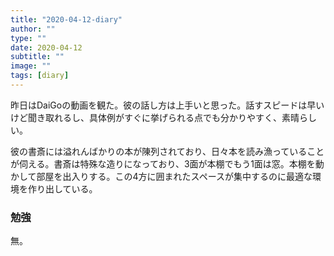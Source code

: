 ```yaml
---
title: "2020-04-12-diary"
author: ""
type: ""
date: 2020-04-12
subtitle: ""
image: ""
tags: [diary]
---
```

<!--more-->
昨日はDaiGoの動画を観た。彼の話し方は上手いと思った。話すスピードは早いけど聞き取れるし、具体例がすぐに挙げられる点でも分かりやすく、素晴らしい。

彼の書斎には溢れんばかりの本が陳列されており、日々本を読み漁っていることが伺える。書斎は特殊な造りになっており、3面が本棚でもう1面は窓。本棚を動かして部屋を出入りする。この4方に囲まれたスペースが集中するのに最適な環境を作り出している。

### 勉強
無。

